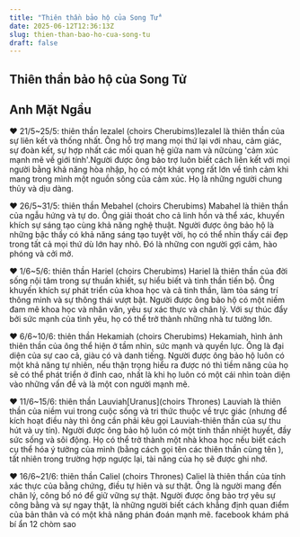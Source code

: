 ```yaml
---
title: "Thiên thần bảo hộ của Song Tử"
date: 2025-06-12T12:36:13Z
slug: thien-than-bao-ho-cua-song-tu
draft: false
---
```


## Thiên thần bảo hộ của Song Tử

## Anh Mặt Ngầu

♥ 21/5~25/5: thiên thần Iezalel (choirs Cherubims)​Iezalel là thiên thần của sự liên kết và thống nhất. Ông hỗ trợ mang mọi thứ lại với nhau, cảm giác, sự đoàn kết, sự hợp nhất các mối quan hệ giữa nam và nữcùng 'cảm xúc mạnh mẽ về giới tính'.​Người được ông bảo trợ luôn biết cách liên kết với mọi người bằng khả năng hòa nhập, họ có một khát vọng rất lớn về tình cảm khi mang trong mình một nguồn sông của cảm xúc. Họ là những người chung thủy v​à dịu dàng.

♥ 26/5~31/5: thiên thần Mebahel (choirs Cherubims)
Mabahel là thiên thần của ngẫu hứng và tự do. Ông giải thoát cho cả linh hồn và thể xác, khuyến khích sự sáng tạo cùng khả năng nghệ thuật.
Người được ông bảo hộ là những bậc thầy có khả năng sáng tạo tuyệt vời, họ có thể nhìn thấy cái đẹp trong tất cả mọi thứ dù lớn hay nhỏ. Đó là những con người gợi cảm, hào phóng và cởi mở.

♥ 1/6~5/6: thiên thần Hariel (choirs Cherubims)
Hariel là thiên thần của đời sống nội tâm trong sự thuần khiết, sự hiểu biết và tinh thần tiến bộ. Ông khuyến khích sự phát triển của khoa học và cả tinh thần, làm tỏa sáng trí thông minh và sự thông thái vượt bật.
Người được ông bảo hộ có một niềm đam mê khoa học và nhân văn, yêu sự xác thực và chân lý. Với sự thúc đẩy bởi sức mạnh của tình yêu, họ có thể trở thành những nhà tư tưởng lớn.

♥ 6/6~10/6: thiên thần Hekamiah (choirs Cherubims)
Hekamiah, hình ảnh thiên thần của ông thể hiện ở tầm nhìn, sức mạnh và quyền lực. Ông là đại diện của sự cao cả, giàu có và danh tiếng.
Người được ông bảo hộ luôn có một khả năng tự nhiên, nếu thận trọng hiểu ra được nó thì tiềm năng của họ sẽ có thể phát triển ở đỉnh cao, nhất là khi họ luôn có một cái nhìn toàn diện vào những vấn đề và là một con người mạnh mẽ.

♥ 11/6~15/6: thiên thần Lauviah[Uranus](choirs Thrones)
Lauviah là thiên thần của niềm vui trong cuộc sống và tri thức thuộc về trực giác (nhưng để kích hoạt điều này thì ông cần phải kêu gọi Lauviah-thiên thần của sự thu hút và uy tín).
Người được ông bảo hộ luôn có một tinh thần nhiệt huyết, đầy sức sống và sôi động. Họ có thể trở thành một nhà khoa học nếu biết cách cụ thể hóa ý tưởng của mình (bằng cách gọi tên các thiên thần cùng tên ), tất nhiên trong trường hợp ngược lại, tài năng của họ sẽ được ghi nhớ.

♥ 16/6~21/6: thiên thần Caliel (choirs Thrones)
Caliel là thiên thần của tính xác thực của bằng chứng, điều tự hiên và sư thật. Ông là người mang đến chân lý, công bố nó để giữ vững sự thật.
Người được ông bảo trợ yêu sự công bằng và sự ngay thật, là những người biết cách khẳng định quan điểm của bản thân và có một khả năng phán đoán mạnh mẽ.​ 
facebook khám phá bí ẩn 12 chòm sao ​